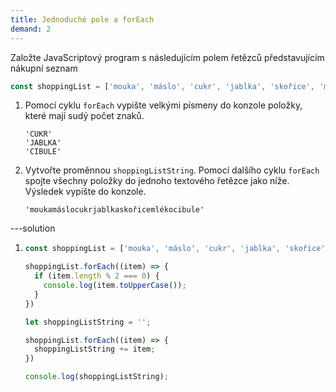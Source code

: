 ```yaml
---
title: Jednoduché pole a forEach
demand: 2
---
```


Založte JavaScriptový program s následujícím polem řetězců představujícím nákupní seznam

```js
const shoppingList = ['mouka', 'máslo', 'cukr', 'jablka', 'skořice', 'mléko', 'cibule'];
```

1. Pomocí cyklu `forEach` vypište velkými písmeny do konzole položky, které mají sudý počet znaků.

   ```
   'CUKR'
   'JABLKA'
   'CIBULE'
   ```

1. Vytvořte proměnnou `shoppingListString`. Pomocí dalšího cyklu `forEach` spojte všechny položky do jednoho textového řetězce jako níže. Výsledek vypište do konzole.

   ```
   'moukamáslocukrjablkaskořicemlékocibule'
   ```

---solution

1. ```js
   const shoppingList = ['mouka', 'máslo', 'cukr', 'jablka', 'skořice', 'mléko', 'cibule'];

   shoppingList.forEach((item) => {
     if (item.length % 2 === 0) {
       console.log(item.toUpperCase());
     }
   })

   let shoppingListString = '';

   shoppingList.forEach((item) => {
     shoppingListString += item;
   })

   console.log(shoppingListString);
   ```